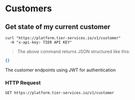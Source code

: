 
# Customers

## Get state of my current customer

```shell
curl "https://platform.tier-services.io/v1/customer"
  -H "x-api-key: TIER API KEY"
```

> The above command returns JSON structured like this:

```json
{}
```


<aside class="notice">
The customer endpoints using JWT for authentication
</aside>


### HTTP Request

`GET https://platform.tier-services.io/v1/customer`
